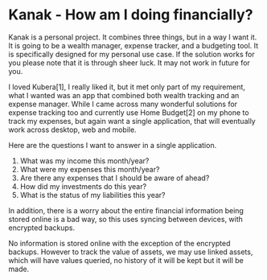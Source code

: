 # Kanak - How am I doing financially?

Kanak is a personal project. It combines three things, but in a way I want it.
It is going to be a wealth manager, expense tracker, and a budgeting tool. It is
specifically designed for my personal use case. If the solution works for you please
note that it is through sheer luck. It may not work in future for you.

I loved Kubera[1], I really liked it, but it met only part of my requirement, what
I wanted was an app that combined both wealth tracking and an expense manager. While
I came across many wonderful solutions for expense tracking too and currently use
Home Budget[2] on my phone to track my expenses, but again want a single application,
that will eventually work across desktop, web and mobile.

Here are the questions I want to answer in a single application.

1. What was my income this month/year?
2. What were my expenses this month/year?
3. Are there any expenses that I should be aware of ahead?
4. How did my investments do this year?
5. What is the status of my liabilities this year?

In addition, there is a worry about the entire financial information being stored
online is a bad way, so this uses syncing between devices, with encrypted backups.

No information is stored online with the exception of the encrypted backups. However
to track the value of assets, we may use linked assets, which will have values queried,
no history of it will be kept but it will be made.
